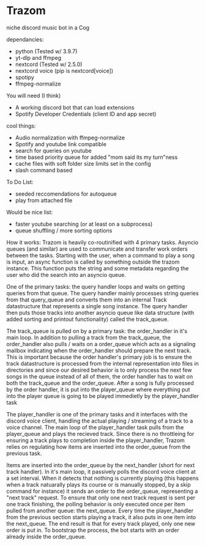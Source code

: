 # Trazom
niche discord music bot in a Cog

dependancies:
 - python (Tested w/ 3.9.7)
 - yt-dlp and ffmpeg 
 - nextcord (Tested w/ 2.5.0)
 - nextcord voice (pip is nextcord\[voice\])
 - spotipy
 - ffmpeg-normalize

You will need (I think)
 - A working discord bot that can load extensions
 - Spotify Developer Credentials (client ID and app secret)

cool things:
 - Audio normalization with ffmpeg-normalize
 - Spotify and youtube link compatible
 - search for queries on youtube
 - time based priority queue for added "mom said its my turn"ness
 - cache files with soft folder size limits set in the config
 - slash command based

To Do List:
 - seeded reccomendations for autoqueue
 - play from attached file

Would be nice list:
 - faster youtube searching (or at least on a subprocess)
 - queue shuffling / more sorting options

How it works:
Trazom is heavily co-routinified with 4 primary tasks. Asyncio queues (and similar) are used to
communicate and transfer work orders between the tasks. Starting with the user, when a command to play a song is input, an async function is called by something outside the trazom instance. This function puts the string and some metadata regarding the user who did the search into an asyncio queue.

One of the primary tasks: the query handler loops and waits on getting queries from that queue. The query handler mainly processes string queries from that query_queue and converts them into an internal Track datastructure that represents a single song instance. The query handler then puts those tracks into another asyncio queue like data structure (with added sorting and printout functionality) called the track_queue.

The track_queue is pulled on by a primary task: the order_handler in it's main loop. In addition to pulling a track from the track_queue, the order_handler also pulls / waits on a order_queue which acts as a signaling mailbox indicating when the order_handler should prepare the next track. This is important because the order handler's primary job is to ensure the track 
datastructure is processed from the internal representation into files in directories and since our desired behavior is to only process the next few songs in the queue instead of all of them, the order handler has to wait on both the track_queue and the order_queue. After a song is fully processed by the order handler, it is put into the player_queue where everything put into the player queue is going to be played immedietly by the player_handler task

The player_handler is one of the primary tasks and it interfaces with the discord voice client, handling the actual playing / streaming of a track to a voice channel. The main loop of the player_handler task pulls from the player_queue and plays the recieved track. Since there is no throttleing for ensuring a track plays to completion inside the player_handler, Trazom relies on regulating how items are inserted into the order_queue from the previous task.

Items are inserted into the order_queue by the next_handler (short for next track handler). In it's main loop, it passively polls the discord voice client at a set interval. When it detects that nothing is currently playing (this happens when a track natuarally plays its course or is manually stopped, by a skip command for instance) it sends an order to the order_queue, representing a "next track" request. To ensure that only one next track request is sent per one track finishing, the polling behavior is only executed once per item pulled from another queue: the next_queue. Every time the player_handler from the previous section starts playing a track, it also puts in one item into the next_queue. The end result is that for every track played, only one new order is put in. To bootstrap the process, the bot starts with an order already inside the order_queue. 